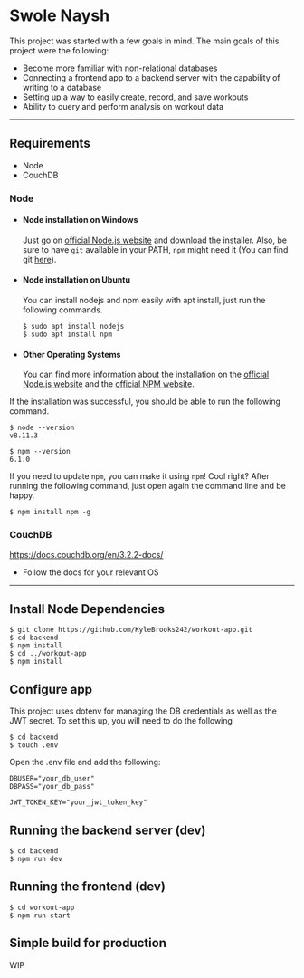 # Swole Naysh

This project was started with a few goals in mind. The main goals of this project were the following:
* Become more familiar with non-relational databases 
* Connecting a frontend app to a backend server with the capability of writing to a database
* Setting up a way to easily create, record, and save workouts
* Ability to query and perform analysis on workout data

---
## Requirements

* Node
* CouchDB

### Node
- #### Node installation on Windows

  Just go on [official Node.js website](https://nodejs.org/) and download the installer.
  Also, be sure to have `git` available in your PATH, `npm` might need it (You can find git [here](https://git-scm.com/)).

- #### Node installation on Ubuntu

  You can install nodejs and npm easily with apt install, just run the following commands.

      $ sudo apt install nodejs
      $ sudo apt install npm

- #### Other Operating Systems
  You can find more information about the installation on the [official Node.js website](https://nodejs.org/) and the [official NPM website](https://npmjs.org/).

If the installation was successful, you should be able to run the following command.

    $ node --version
    v8.11.3

    $ npm --version
    6.1.0

If you need to update `npm`, you can make it using `npm`! Cool right? After running the following command, just open again the command line and be happy.

    $ npm install npm -g

###
### CouchDB

https://docs.couchdb.org/en/3.2.2-docs/
- Follow the docs for your relevant OS

---

## Install Node Dependencies

    $ git clone https://github.com/KyleBrooks242/workout-app.git
    $ cd backend
    $ npm install
    $ cd ../workout-app
    $ npm install

## Configure app

This project uses dotenv for managing the DB credentials as well as the JWT secret. To set this up, you will need to do the following

    $ cd backend
    $ touch .env

Open the .env file and add the following:

    DBUSER="your_db_user"
    DBPASS="your_db_pass"

    JWT_TOKEN_KEY="your_jwt_token_key"


## Running the backend server (dev)

    $ cd backend
    $ npm run dev

## Running the frontend (dev)

    $ cd workout-app
    $ npm run start
    

## Simple build for production
WIP